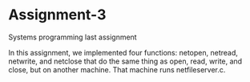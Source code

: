 # Assignment-3
Systems programming last assignment

In this assignment, we implemented four functions: netopen, netread, netwrite, and netclose that do the same thing as 
open, read, write, and close, but on another machine. That machine runs netfileserver.c. 

